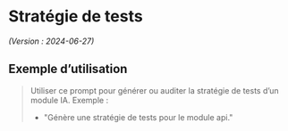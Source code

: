 # Stratégie de tests

*(Version : 2024-06-27)*

## Exemple d’utilisation

> Utiliser ce prompt pour générer ou auditer la stratégie de tests d’un module IA.
> Exemple :
> - "Génère une stratégie de tests pour le module api." 